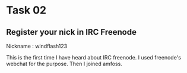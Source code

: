 <h1>Task 02</h1>

<h2>Register your nick in IRC Freenode</h2>
Nickname : windflash123

This is the first time I have heard about IRC freenode.
I used freenode's webchat for the purpose.
Then I joined amfoss.
